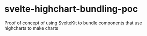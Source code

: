 # svelte-highchart-bundling-poc
 Proof of concept of using SvelteKit to bundle components that use highcharts to make charts
